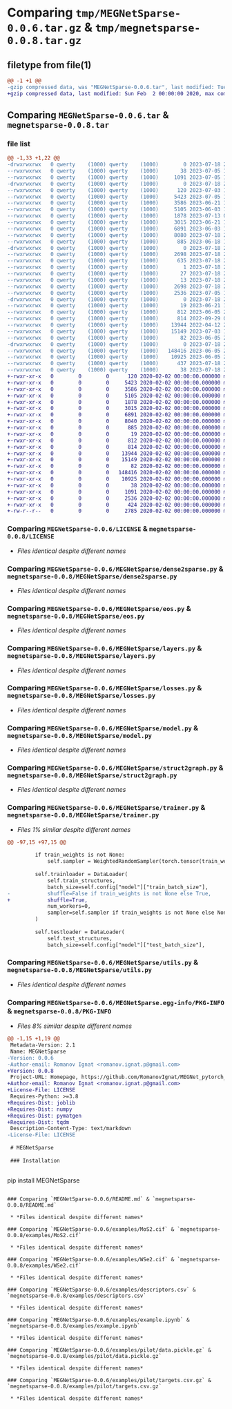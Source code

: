 # Comparing `tmp/MEGNetSparse-0.0.6.tar.gz` & `tmp/megnetsparse-0.0.8.tar.gz`

## filetype from file(1)

```diff
@@ -1 +1 @@
-gzip compressed data, was "MEGNetSparse-0.0.6.tar", last modified: Tue Jul 18 22:03:21 2023, max compression
+gzip compressed data, last modified: Sun Feb  2 00:00:00 2020, max compression
```

## Comparing `MEGNetSparse-0.0.6.tar` & `megnetsparse-0.0.8.tar`

### file list

```diff
@@ -1,33 +1,22 @@
-drwxrwxrwx   0 qwerty    (1000) qwerty    (1000)        0 2023-07-18 22:03:21.886739 MEGNetSparse-0.0.6/
--rwxrwxrwx   0 qwerty    (1000) qwerty    (1000)       38 2023-07-05 18:52:27.000000 MEGNetSparse-0.0.6/.gitignore
--rwxrwxrwx   0 qwerty    (1000) qwerty    (1000)     1091 2023-07-05 16:12:03.000000 MEGNetSparse-0.0.6/LICENSE
-drwxrwxrwx   0 qwerty    (1000) qwerty    (1000)        0 2023-07-18 22:03:21.197950 MEGNetSparse-0.0.6/MEGNetSparse/
--rwxrwxrwx   0 qwerty    (1000) qwerty    (1000)      120 2023-07-03 18:52:42.000000 MEGNetSparse-0.0.6/MEGNetSparse/__init__.py
--rwxrwxrwx   0 qwerty    (1000) qwerty    (1000)     5423 2023-07-05 18:52:27.000000 MEGNetSparse-0.0.6/MEGNetSparse/dense2sparse.py
--rwxrwxrwx   0 qwerty    (1000) qwerty    (1000)     3586 2023-06-21 13:21:55.000000 MEGNetSparse-0.0.6/MEGNetSparse/eos.py
--rwxrwxrwx   0 qwerty    (1000) qwerty    (1000)     5105 2023-06-03 16:16:46.000000 MEGNetSparse-0.0.6/MEGNetSparse/layers.py
--rwxrwxrwx   0 qwerty    (1000) qwerty    (1000)     1878 2023-07-13 07:21:34.000000 MEGNetSparse-0.0.6/MEGNetSparse/losses.py
--rwxrwxrwx   0 qwerty    (1000) qwerty    (1000)     3015 2023-06-21 13:21:55.000000 MEGNetSparse-0.0.6/MEGNetSparse/model.py
--rwxrwxrwx   0 qwerty    (1000) qwerty    (1000)     6891 2023-06-03 16:26:00.000000 MEGNetSparse-0.0.6/MEGNetSparse/struct2graph.py
--rwxrwxrwx   0 qwerty    (1000) qwerty    (1000)     8080 2023-07-18 22:02:31.000000 MEGNetSparse-0.0.6/MEGNetSparse/trainer.py
--rwxrwxrwx   0 qwerty    (1000) qwerty    (1000)      885 2023-06-18 16:37:50.000000 MEGNetSparse-0.0.6/MEGNetSparse/utils.py
-drwxrwxrwx   0 qwerty    (1000) qwerty    (1000)        0 2023-07-18 22:03:21.444744 MEGNetSparse-0.0.6/MEGNetSparse.egg-info/
--rwxrwxrwx   0 qwerty    (1000) qwerty    (1000)     2698 2023-07-18 22:03:20.000000 MEGNetSparse-0.0.6/MEGNetSparse.egg-info/PKG-INFO
--rwxrwxrwx   0 qwerty    (1000) qwerty    (1000)      635 2023-07-18 22:03:20.000000 MEGNetSparse-0.0.6/MEGNetSparse.egg-info/SOURCES.txt
--rwxrwxrwx   0 qwerty    (1000) qwerty    (1000)        1 2023-07-18 22:03:20.000000 MEGNetSparse-0.0.6/MEGNetSparse.egg-info/dependency_links.txt
--rwxrwxrwx   0 qwerty    (1000) qwerty    (1000)       27 2023-07-18 22:03:20.000000 MEGNetSparse-0.0.6/MEGNetSparse.egg-info/requires.txt
--rwxrwxrwx   0 qwerty    (1000) qwerty    (1000)       13 2023-07-18 22:03:20.000000 MEGNetSparse-0.0.6/MEGNetSparse.egg-info/top_level.txt
--rwxrwxrwx   0 qwerty    (1000) qwerty    (1000)     2698 2023-07-18 22:03:21.877958 MEGNetSparse-0.0.6/PKG-INFO
--rwxrwxrwx   0 qwerty    (1000) qwerty    (1000)     2536 2023-07-05 16:00:57.000000 MEGNetSparse-0.0.6/README.md
-drwxrwxrwx   0 qwerty    (1000) qwerty    (1000)        0 2023-07-18 22:03:21.622279 MEGNetSparse-0.0.6/examples/
--rwxrwxrwx   0 qwerty    (1000) qwerty    (1000)       19 2023-06-21 13:21:55.000000 MEGNetSparse-0.0.6/examples/.gitignore
--rwxrwxrwx   0 qwerty    (1000) qwerty    (1000)      812 2023-06-05 21:35:25.000000 MEGNetSparse-0.0.6/examples/MoS2.cif
--rwxrwxrwx   0 qwerty    (1000) qwerty    (1000)      814 2022-09-29 08:35:52.000000 MEGNetSparse-0.0.6/examples/WSe2.cif
--rwxrwxrwx   0 qwerty    (1000) qwerty    (1000)    13944 2022-04-12 22:15:21.000000 MEGNetSparse-0.0.6/examples/descriptors.csv
--rwxrwxrwx   0 qwerty    (1000) qwerty    (1000)    15149 2023-07-03 19:04:43.000000 MEGNetSparse-0.0.6/examples/example.ipynb
--rwxrwxrwx   0 qwerty    (1000) qwerty    (1000)       82 2023-06-05 21:35:26.000000 MEGNetSparse-0.0.6/examples/initial_structures.csv
-drwxrwxrwx   0 qwerty    (1000) qwerty    (1000)        0 2023-07-18 22:03:21.783903 MEGNetSparse-0.0.6/examples/pilot/
--rwxrwxrwx   0 qwerty    (1000) qwerty    (1000)   148416 2023-06-05 22:44:44.000000 MEGNetSparse-0.0.6/examples/pilot/data.pickle.gz
--rwxrwxrwx   0 qwerty    (1000) qwerty    (1000)    10925 2023-06-05 22:44:44.000000 MEGNetSparse-0.0.6/examples/pilot/targets.csv.gz
--rwxrwxrwx   0 qwerty    (1000) qwerty    (1000)      437 2023-07-18 22:02:42.000000 MEGNetSparse-0.0.6/pyproject.toml
--rwxrwxrwx   0 qwerty    (1000) qwerty    (1000)       38 2023-07-18 22:03:21.890084 MEGNetSparse-0.0.6/setup.cfg
+-rwxr-xr-x   0        0        0      120 2020-02-02 00:00:00.000000 megnetsparse-0.0.8/MEGNetSparse/__init__.py
+-rwxr-xr-x   0        0        0     5423 2020-02-02 00:00:00.000000 megnetsparse-0.0.8/MEGNetSparse/dense2sparse.py
+-rwxr-xr-x   0        0        0     3586 2020-02-02 00:00:00.000000 megnetsparse-0.0.8/MEGNetSparse/eos.py
+-rwxr-xr-x   0        0        0     5105 2020-02-02 00:00:00.000000 megnetsparse-0.0.8/MEGNetSparse/layers.py
+-rwxr-xr-x   0        0        0     1878 2020-02-02 00:00:00.000000 megnetsparse-0.0.8/MEGNetSparse/losses.py
+-rwxr-xr-x   0        0        0     3015 2020-02-02 00:00:00.000000 megnetsparse-0.0.8/MEGNetSparse/model.py
+-rwxr-xr-x   0        0        0     6891 2020-02-02 00:00:00.000000 megnetsparse-0.0.8/MEGNetSparse/struct2graph.py
+-rwxr-xr-x   0        0        0     8040 2020-02-02 00:00:00.000000 megnetsparse-0.0.8/MEGNetSparse/trainer.py
+-rwxr-xr-x   0        0        0      885 2020-02-02 00:00:00.000000 megnetsparse-0.0.8/MEGNetSparse/utils.py
+-rwxr-xr-x   0        0        0       19 2020-02-02 00:00:00.000000 megnetsparse-0.0.8/examples/.gitignore
+-rwxr-xr-x   0        0        0      812 2020-02-02 00:00:00.000000 megnetsparse-0.0.8/examples/MoS2.cif
+-rwxr-xr-x   0        0        0      814 2020-02-02 00:00:00.000000 megnetsparse-0.0.8/examples/WSe2.cif
+-rwxr-xr-x   0        0        0    13944 2020-02-02 00:00:00.000000 megnetsparse-0.0.8/examples/descriptors.csv
+-rwxr-xr-x   0        0        0    15149 2020-02-02 00:00:00.000000 megnetsparse-0.0.8/examples/example.ipynb
+-rwxr-xr-x   0        0        0       82 2020-02-02 00:00:00.000000 megnetsparse-0.0.8/examples/initial_structures.csv
+-rwxr-xr-x   0        0        0   148416 2020-02-02 00:00:00.000000 megnetsparse-0.0.8/examples/pilot/data.pickle.gz
+-rwxr-xr-x   0        0        0    10925 2020-02-02 00:00:00.000000 megnetsparse-0.0.8/examples/pilot/targets.csv.gz
+-rwxr-xr-x   0        0        0       38 2020-02-02 00:00:00.000000 megnetsparse-0.0.8/.gitignore
+-rwxr-xr-x   0        0        0     1091 2020-02-02 00:00:00.000000 megnetsparse-0.0.8/LICENSE
+-rwxr-xr-x   0        0        0     2536 2020-02-02 00:00:00.000000 megnetsparse-0.0.8/README.md
+-rwxr-xr-x   0        0        0      424 2020-02-02 00:00:00.000000 megnetsparse-0.0.8/pyproject.toml
+-rw-r--r--   0        0        0     2785 2020-02-02 00:00:00.000000 megnetsparse-0.0.8/PKG-INFO
```

### Comparing `MEGNetSparse-0.0.6/LICENSE` & `megnetsparse-0.0.8/LICENSE`

 * *Files identical despite different names*

### Comparing `MEGNetSparse-0.0.6/MEGNetSparse/dense2sparse.py` & `megnetsparse-0.0.8/MEGNetSparse/dense2sparse.py`

 * *Files identical despite different names*

### Comparing `MEGNetSparse-0.0.6/MEGNetSparse/eos.py` & `megnetsparse-0.0.8/MEGNetSparse/eos.py`

 * *Files identical despite different names*

### Comparing `MEGNetSparse-0.0.6/MEGNetSparse/layers.py` & `megnetsparse-0.0.8/MEGNetSparse/layers.py`

 * *Files identical despite different names*

### Comparing `MEGNetSparse-0.0.6/MEGNetSparse/losses.py` & `megnetsparse-0.0.8/MEGNetSparse/losses.py`

 * *Files identical despite different names*

### Comparing `MEGNetSparse-0.0.6/MEGNetSparse/model.py` & `megnetsparse-0.0.8/MEGNetSparse/model.py`

 * *Files identical despite different names*

### Comparing `MEGNetSparse-0.0.6/MEGNetSparse/struct2graph.py` & `megnetsparse-0.0.8/MEGNetSparse/struct2graph.py`

 * *Files identical despite different names*

### Comparing `MEGNetSparse-0.0.6/MEGNetSparse/trainer.py` & `megnetsparse-0.0.8/MEGNetSparse/trainer.py`

 * *Files 1% similar despite different names*

```diff
@@ -97,15 +97,15 @@
 
         if train_weights is not None:
             self.sampler = WeightedRandomSampler(torch.tensor(train_weights).float(), len(train_weights))
 
         self.trainloader = DataLoader(
             self.train_structures,
             batch_size=self.config["model"]["train_batch_size"],
-            shuffle=False if train_weights is not None else True,
+            shuffle=True,
             num_workers=0,
             sampler=self.sampler if train_weights is not None else None
         )
 
         self.testloader = DataLoader(
             self.test_structures,
             batch_size=self.config["model"]["test_batch_size"],
```

### Comparing `MEGNetSparse-0.0.6/MEGNetSparse/utils.py` & `megnetsparse-0.0.8/MEGNetSparse/utils.py`

 * *Files identical despite different names*

### Comparing `MEGNetSparse-0.0.6/MEGNetSparse.egg-info/PKG-INFO` & `megnetsparse-0.0.8/PKG-INFO`

 * *Files 8% similar despite different names*

```diff
@@ -1,15 +1,19 @@
 Metadata-Version: 2.1
 Name: MEGNetSparse
-Version: 0.0.6
-Author-email: Romanov Ignat <romanov.ignat.p@gmail.com>
+Version: 0.0.8
 Project-URL: Homepage, https://github.com/RomanovIgnat/MEGNet_pytorch_test
+Author-email: Romanov Ignat <romanov.ignat.p@gmail.com>
+License-File: LICENSE
 Requires-Python: >=3.8
+Requires-Dist: joblib
+Requires-Dist: numpy
+Requires-Dist: pymatgen
+Requires-Dist: tqdm
 Description-Content-Type: text/markdown
-License-File: LICENSE
 
 # MEGNetSparse
 
 ### Installation
 
 ```
 pip install MEGNetSparse
```

### Comparing `MEGNetSparse-0.0.6/README.md` & `megnetsparse-0.0.8/README.md`

 * *Files identical despite different names*

### Comparing `MEGNetSparse-0.0.6/examples/MoS2.cif` & `megnetsparse-0.0.8/examples/MoS2.cif`

 * *Files identical despite different names*

### Comparing `MEGNetSparse-0.0.6/examples/WSe2.cif` & `megnetsparse-0.0.8/examples/WSe2.cif`

 * *Files identical despite different names*

### Comparing `MEGNetSparse-0.0.6/examples/descriptors.csv` & `megnetsparse-0.0.8/examples/descriptors.csv`

 * *Files identical despite different names*

### Comparing `MEGNetSparse-0.0.6/examples/example.ipynb` & `megnetsparse-0.0.8/examples/example.ipynb`

 * *Files identical despite different names*

### Comparing `MEGNetSparse-0.0.6/examples/pilot/data.pickle.gz` & `megnetsparse-0.0.8/examples/pilot/data.pickle.gz`

 * *Files identical despite different names*

### Comparing `MEGNetSparse-0.0.6/examples/pilot/targets.csv.gz` & `megnetsparse-0.0.8/examples/pilot/targets.csv.gz`

 * *Files identical despite different names*

